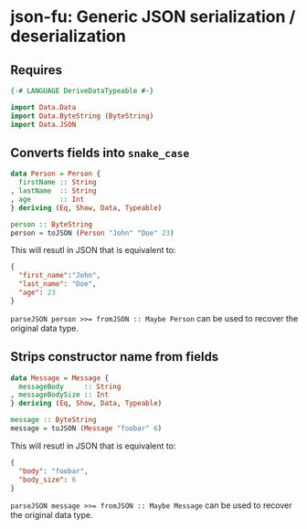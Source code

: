 # json-fu: Generic JSON serialization / deserialization

## Requires

```haskell
{-# LANGUAGE DeriveDataTypeable #-}

import Data.Data
import Data.ByteString (ByteString)
import Data.JSON
```

## Converts fields into `snake_case`

```haskell
data Person = Person {
  firstName :: String
, lastName  :: String
, age       :: Int
} deriving (Eq, Show, Data, Typeable)

person :: ByteString
person = toJSON (Person "John" "Doe" 23)
```

This will resutl in JSON that is equivalent to:
```json
{
  "first_name":"John",
  "last_name": "Doe",
  "age": 23
}
```

`parseJSON person >>= fromJSON :: Maybe Person` can be used to recover the
original data type.

## Strips constructor name from fields

```haskell
data Message = Message {
  messageBody     :: String
, messageBodySize :: Int
} deriving (Eq, Show, Data, Typeable)

message :: ByteString
message = toJSON (Message "foobar" 6)
```

This will resutl in JSON that is equivalent to:
```json
{
  "body": "foobar",
  "body_size": 6
}
```

`parseJSON message >>= fromJSON :: Maybe Message` can be used to recover the
original data type.
